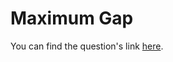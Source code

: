 # Maximum Gap

You can find the question's link <a href="https://leetcode.com/problems/maximum-gap/description/">here</a>.
